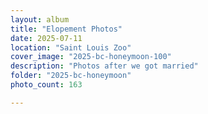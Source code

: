 ```yaml
---
layout: album
title: "Elopement Photos"
date: 2025-07-11
location: "Saint Louis Zoo"
cover_image: "2025-bc-honeymoon-100"
description: "Photos after we got married"
folder: "2025-bc-honeymoon"
photo_count: 163

---
```



